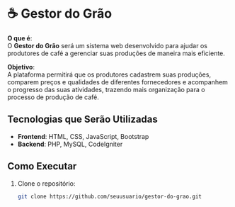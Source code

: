 # ☕ Gestor do Grão

**O que é**:  
O **Gestor do Grão** será um sistema web desenvolvido para ajudar os produtores de café a gerenciar suas produções de maneira mais eficiente.

**Objetivo**:  
A plataforma permitirá que os produtores cadastrem suas produções, comparem preços e qualidades de diferentes fornecedores e acompanhem o progresso das suas atividades, trazendo mais organização para o processo de produção de café.

## Tecnologias que Serão Utilizadas
- **Frontend**: HTML, CSS, JavaScript, Bootstrap
- **Backend**: PHP, MySQL, CodeIgniter

## Como Executar
1. Clone o repositório:
   ```bash
   git clone https://github.com/seuusuario/gestor-do-grao.git
